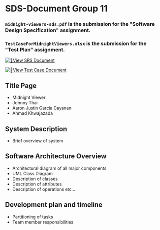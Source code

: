 # SDS-Document Group 11
### `midnight-viewers-sds.pdf` is the submission for the "Software Design Specification" assignment.
### `TestCaseForMidnightViewers.xlsx` is the submission for the "Test Plan" assignment.

[![📄View SRS Document](https://img.shields.io/badge/📄View-SRS%20Document-white)]([https://github.com/johnnythai12/SDS-Document/blob/main/Midnight%20viewers%20SRS%20OCT%2023%2C2025.pdf])

[![📄View Test Case Document](https://img.shields.io/badge/📄View-Test%20Case%20Document-white)]([https://github.com/johnnythai12/SDS-Document/blob/main/TestCaseForMidNightViewers.xlsx])
## Title Page
* Midnight Viewer
* Johnny Thai
* Aaron Justin Garcia Cayanan
* Ahmad Khwajazada

## System Description
* Brief overview of system

## Software Architecture Overview
* Architectural diagram of all major components
* UML Class Diagram
* Description of classes
* Description of attributes
* Description of operations
etc...

## Development plan and timeline
* Partitioning of tasks
* Team member responsibilities
